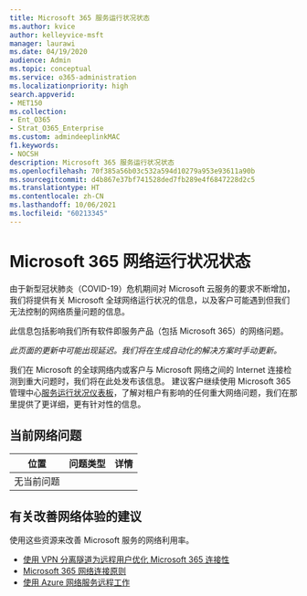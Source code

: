 ```yaml
---
title: Microsoft 365 服务运行状况状态
ms.author: kvice
author: kelleyvice-msft
manager: laurawi
ms.date: 04/19/2020
audience: Admin
ms.topic: conceptual
ms.service: o365-administration
ms.localizationpriority: high
search.appverid:
- MET150
ms.collection:
- Ent_O365
- Strat_O365_Enterprise
ms.custom: admindeeplinkMAC
f1.keywords:
- NOCSH
description: Microsoft 365 服务运行状况状态
ms.openlocfilehash: 70f385a56b03c532a594d10279a953e93611a90b
ms.sourcegitcommit: d4b867e37bf741528ded7fb289e4f6847228d2c5
ms.translationtype: HT
ms.contentlocale: zh-CN
ms.lasthandoff: 10/06/2021
ms.locfileid: "60213345"
---
```

# <a name="microsoft-365-network-health-status"></a>Microsoft 365 网络运行状况状态

由于新型冠状肺炎（COVID-19）危机期间对 Microsoft 云服务的要求不断增加，我们将提供有关 Microsoft 全球网络运行状况的信息，以及客户可能遇到但我们无法控制的网络质量问题的信息。

此信息包括影响我们所有软件即服务产品（包括 Microsoft 365）的网络问题。

_此页面的更新中可能出现延迟。我们将在生成自动化的解决方案时手动更新。_

我们在 Microsoft 的全球网络内或客户与 Microsoft 网络之间的 Internet 连接检测到重大问题时，我们将在此处发布该信息。 建议客户继续使用 Microsoft 365 管理中心<a href="https://go.microsoft.com/fwlink/p/?linkid=842900" target="_blank">服务运行状况仪表板</a>，了解对租户有影响的任何重大网络问题，我们在那里提供了更详细，更有针对性的信息。

## <a name="current-network-issues"></a>当前网络问题

| 位置 | 问题类型 | 详情 |
| --- | --- | --- |
| 无当前问题 | | |

## <a name="recommendations-to-improve-network-experience"></a>有关改善网络体验的建议

使用这些资源来改善 Microsoft 服务的网络利用率。

- [使用 VPN 分离隧道为远程用户优化 Microsoft 365 连接性](microsoft-365-vpn-split-tunnel.md)
- [Microsoft 365 网络连接原则](./microsoft-365-network-connectivity-principles.md)
- [使用 Azure 网络服务远程工作](/azure/networking/working-remotely-support)
